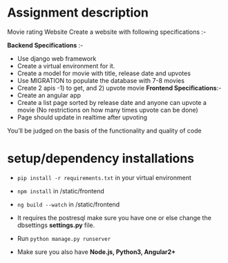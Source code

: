 # Assignment description

Movie rating Website
Create a website with following specifications :-

**Backend Specifications** :- 
* Use django web framework
* Create a virtual environment for it.
* Create a model for movie with title, release date and upvotes
* Use MIGRATION to populate the database with 7-8 movies
* Create 2 apis -1) to get, and 2) upvote movie
**Frontend Specifications**:-
* Create an angular app
* Create a list page sorted by release date and anyone can upvote a movie (No restrictions on how many times upvote can be done)
* Page should update in realtime after upvoting
  
You’ll be judged on the basis of the functionality and quality of code

# setup/dependency installations

* `pip install -r requirements.txt` in your virtual environment

* `npm install` in /static/frontend

* `ng build --watch` in /static/frontend

* It requires the postresql make sure you have one or else change the dbsettings **settings.py** file.

* Run `python manage.py runserver`

* Make sure you also have **Node.js, Python3, Angular2+**

